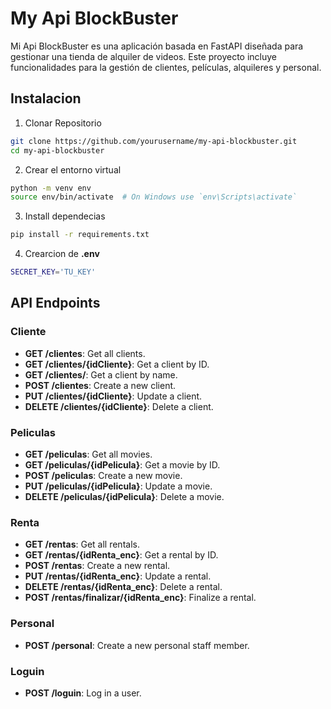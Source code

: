 # My Api BlockBuster

Mi Api BlockBuster es una aplicación basada en FastAPI diseñada para gestionar una tienda de alquiler de videos. Este proyecto incluye funcionalidades para la gestión de clientes, películas, alquileres y personal.
## Instalacion 

1. Clonar Repositorio
``` bash
git clone https://github.com/yourusername/my-api-blockbuster.git
cd my-api-blockbuster
```

2. Crear el entorno virtual 
``` bash
python -m venv env
source env/bin/activate  # On Windows use `env\Scripts\activate`
```

3. Install dependecias 

``` bash
pip install -r requirements.txt
```

4. Crearcion de **.env** 

``` bash
SECRET_KEY='TU_KEY'
```

## API Endpoints 


### Cliente
- **GET /clientes**: Get all clients.
- **GET /clientes/{idCliente}**: Get a client by ID.
- **GET /clientes/**: Get a client by name.
- **POST /clientes**: Create a new client.
- **PUT /clientes/{idCliente}**: Update a client.
- **DELETE /clientes/{idCliente}**: Delete a client.

### Peliculas
- **GET /peliculas**: Get all movies.
- **GET /peliculas/{idPelicula}**: Get a movie by ID.
- **POST /peliculas**: Create a new movie.
- **PUT /peliculas/{idPelicula}**: Update a movie.
- **DELETE /peliculas/{idPelicula}**: Delete a movie.

### Renta
- **GET /rentas**: Get all rentals.
- **GET /rentas/{idRenta_enc}**: Get a rental by ID.
- **POST /rentas**: Create a new rental.
- **PUT /rentas/{idRenta_enc}**: Update a rental.
- **DELETE /rentas/{idRenta_enc}**: Delete a rental.
- **POST /rentas/finalizar/{idRenta_enc}**: Finalize a rental.

### Personal
- **POST /personal**: Create a new personal staff member.

### Loguin
- **POST /loguin**: Log in a user.


